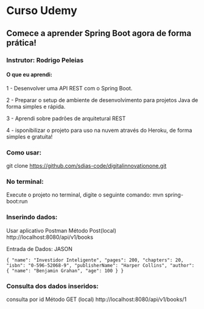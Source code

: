 # Curso Udemy
## Comece a aprender Spring Boot agora de forma prática!
### Instrutor: Rodrigo Peleias

#### O que eu aprendi:
1 - Desenvolver uma API REST com o Spring Boot.

2 - Preparar o setup de ambiente de desenvolvimento para projetos Java de forma simples e rápida.

3 - Aprendi sobre padrões de arquitetural REST

4 - isponibilizar o projeto para uso na nuvem através do Heroku, de forma simples e gratuita!

### Como usar:
git clone https://github.com/sdias-code/digitalinnovationone.git

### No terminal:
Execute o projeto no terminal, digite o seguinte comando:
mvn spring-boot:run

### Inserindo dados:
Usar aplicativo Postman
Método Post(local)
http://localhost:8080/api/v1/books

Entrada de Dados: JASON

 `{
"name": "Investidor Inteligente",
"pages": 200,
"chapters": 20,
"isbn": "0-596-52068-9",
"publisherName": "Harper Collins",
"author": {
"name": "Benjamin Grahan",
"age": 100
}
}`

### Consulta dos dados inseridos:
consulta por id
Método GET (local)
http://localhost:8080/api/v1/books/1



